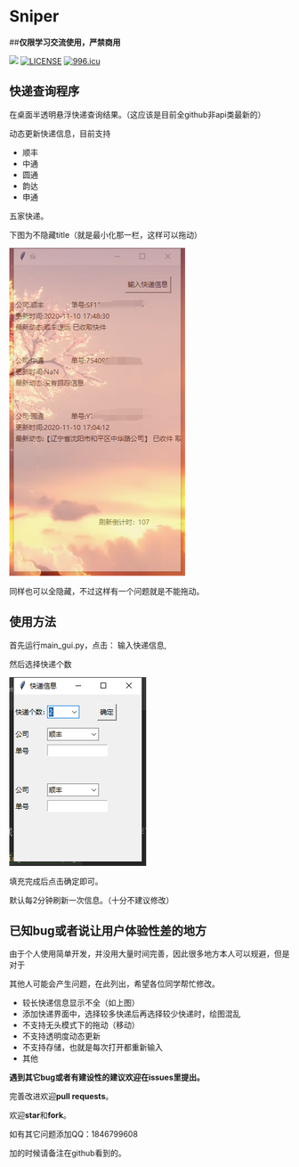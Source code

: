 # Sniper

##**仅限学习交流使用，严禁商用**

<a href="https://github.com/pnoker/iot-dc3/blob/master/LICENSE"><img src="https://img.shields.io/github/license/pnoker/iot-dc3.svg"></a>
[![LICENSE](https://img.shields.io/badge/license-Anti%20996-blue.svg)](https://github.com/996icu/996.ICU/blob/master/LICENSE)
<a href="https://996.icu"><img src="https://img.shields.io/badge/link-996.icu-red.svg" alt="996.icu" /></a>

## 快递查询程序

在桌面半透明悬浮快递查询结果。（这应该是目前全github非api类最新的）

动态更新快递信息，目前支持 

- 顺丰
- 中通
- 圆通
- 韵达
- 申通

五家快递。

下图为不隐藏title（就是最小化那一栏，这样可以拖动）

![样图](./imgs/show1.png)

同样也可以全隐藏，不过这样有一个问题就是不能拖动。


## 使用方法

首先运行main_gui.py，点击： 输入快递信息,

然后选择快递个数

![样图](./imgs/show2.png)

填充完成后点击确定即可。

默认每2分钟刷新一次信息。（十分不建议修改）

## 已知bug或者说让用户体验性差的地方

由于个人使用简单开发，并没用大量时间完善，因此很多地方本人可以规避，但是对于

其他人可能会产生问题，在此列出，希望各位同学帮忙修改。

+ 较长快递信息显示不全（如上图）
+ 添加快递界面中，选择较多快递后再选择较少快递时，绘图混乱
+ 不支持无头模式下的拖动（移动）
+ 不支持透明度动态更新
+ 不支持存储，也就是每次打开都重新输入
+ 其他

**遇到其它bug或者有建设性的建议欢迎在issues里提出。**

完善改进欢迎**pull requests**。

欢迎**star**和**fork**。

如有其它问题添加QQ：1846799608

加的时候请备注在github看到的。